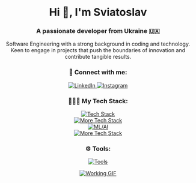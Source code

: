 <h1 align="center">Hi 👋, I'm Sviatoslav</h1>
<h3 align="center">A passionate developer from Ukraine 🇺🇦</h3>

<p align="center">Software Engineering with a strong background in coding and technology. Keen to engage in projects that push the boundaries of innovation and contribute tangible results.</p>


<div align="center">
  <h3>🤝 Connect with me:</h3>
  <p>
    <a href="https://www.linkedin.com/in/sviatoslav-kushnierov-53950726b" target="_blank">
      <img src="https://skillicons.dev/icons?i=linkedin" alt="LinkedIn"/>
    </a>
    <a href="https://www.instagram.com/sviatoslav.kushnierov" target="_blank">
      <img src="https://skillicons.dev/icons?i=instagram" alt="Instagram"/>
    </a>
  </p>

  <h3>👨🏻‍💻 My Tech Stack:</h3>
  <p>
    <a href="https://skillicons.dev">
      <img src="https://skillicons.dev/icons?i=js,ts,nodejs,express,react,next,mongo" alt="Tech Stack"/>
      <br>
      <img src="https://skillicons.dev/icons?i=python,django,fastapi,flask,postgres,mysql" alt="More Tech Stack"/>
      <br>
      <img src="https://skillicons.dev/icons?i=sklearn,tensorflow" alt="ML/AI"/>
      <br>
      <img src="https://skillicons.dev/icons?i=cpp" alt="More Tech Stack"/>
    </a>
  </p>

  <h3>⚙️ Tools:</h3>
  <p>
    <a href="https://skillicons.dev">
      <img src="https://skillicons.dev/icons?i=html,css,tailwind,googlecloud,git,jest" alt="Tools"/>
    </a>
  </p>
  <div align="center">
  <a href="https://giphy.com/gifs/pudgypenguins-work-computer-working-QDjpIL6oNCVZ4qzGs7" target="_blank">
    <img src="https://media.giphy.com/media/QDjpIL6oNCVZ4qzGs7/giphy.gif" alt="Working GIF"/>
  </a>
</div>
  



